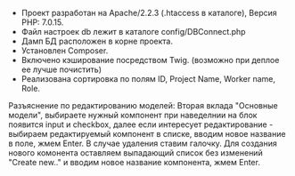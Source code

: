 <ul>
<li>Проект разработан на Apache/2.2.3 (.htaccess в каталоге), Версия PHP: 7.0.15.</li>
<li>Файл настроек db лежит в каталоге config/DBConnect.php </li>
<li>Дамп БД расположен в корне проекта.</li>
<li>Установлен Composer.</li>
<li>Включено кэширование посредством Twig. (возможно при деплое ее лучше почистить)</li>
<li>Реализована сортировка по полям ID, Project Name, Worker name, Role.</li>
</ul>

Разъяснение по редактированию моделей:
Вторая вклада "Основные модели", выбираете нужный компонент при наведелнии на блок появится input и checkbox, 
далее если интересует редактирование - выбираем редактируемый компонент в списке, вводим новое название в поле, жмем Enter. 
В случае удаления ставим галочку.
Для создания нового комонента оставляем выпадающий список без изменений "Create new.." и вводим новое название компонента, жмем Enter.